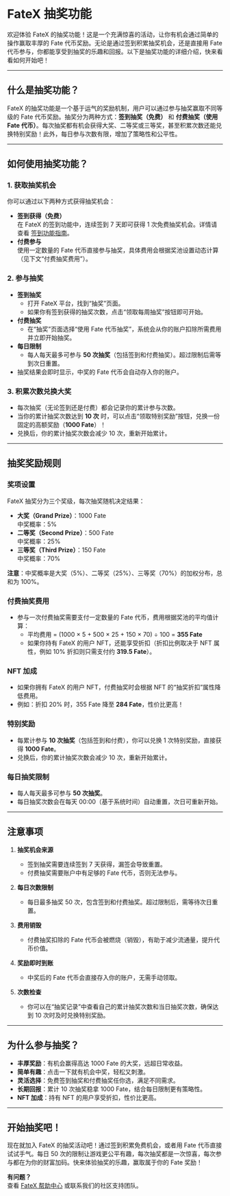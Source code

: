 # FateX 抽奖功能

欢迎体验 FateX 的抽奖功能！这是一个充满惊喜的活动，让你有机会通过简单的操作赢取丰厚的 Fate 代币奖励。无论是通过签到积累抽奖机会，还是直接用 Fate 代币参与，你都能享受到抽奖的乐趣和回报。以下是抽奖功能的详细介绍，快来看看如何开始吧！

---

## 什么是抽奖功能？

FateX 的抽奖功能是一个基于运气的奖励机制，用户可以通过参与抽奖赢取不同等级的 Fate 代币奖励。抽奖分为两种方式：**签到抽奖（免费）** 和 **付费抽奖（使用 Fate 代币）**。每次抽奖都有机会获得大奖、二等奖或三等奖，甚至积累次数还能兑换特别奖励！此外，每日参与次数有限，增加了策略性和公平性。

---

## 如何使用抽奖功能？

### 1. 获取抽奖机会

你可以通过以下两种方式获得抽奖机会：

- **签到获得（免费）**  
  在 FateX 的签到功能中，连续签到 7 天即可获得 1 次免费抽奖机会。详情请查看 [签到功能指南](check-in.md)。
- **付费参与**  
  使用一定数量的 Fate 代币直接参与抽奖，具体费用会根据奖池设置动态计算（见下文“付费抽奖费用”）。

### 2. 参与抽奖

- **签到抽奖**  
  - 打开 FateX 平台，找到“抽奖”页面。
  - 如果你有签到获得的抽奖次数，点击“领取每周抽奖”按钮即可开始。
- **付费抽奖**  
  - 在“抽奖”页面选择“使用 Fate 代币抽奖”，系统会从你的账户扣除所需费用并立即开始抽奖。
- **每日限制**  
  - 每人每天最多可参与 **50 次抽奖**（包括签到和付费抽奖）。超过限制后需等到次日重置。
- 抽奖结果会即时显示，中奖的 Fate 代币会自动存入你的账户。

### 3. 积累次数兑换大奖

- 每次抽奖（无论签到还是付费）都会记录你的累计参与次数。
- 当你的累计抽奖次数达到 **10 次** 时，可以点击“领取特别奖励”按钮，兑换一份固定的高额奖励（**1000 Fate**）！
- 兑换后，你的累计抽奖次数会减少 10 次，重新开始累计。

---

## 抽奖奖励规则

### 奖项设置

FateX 抽奖分为三个奖级，每次抽奖随机决定结果：

- **大奖（Grand Prize）**：1000 Fate  
  中奖概率：5%
- **二等奖（Second Prize）**：500 Fate  
  中奖概率：25%
- **三等奖（Third Prize）**：150 Fate  
  中奖概率：70%

**注意**：中奖概率是大奖（5%）、二等奖（25%）、三等奖（70%）的加权分布，总和为 100%。

### 付费抽奖费用

- 参与一次付费抽奖需要支付一定数量的 Fate 代币，费用根据奖池的平均值计算：
  - 平均费用 = (1000 × 5 + 500 × 25 + 150 × 70) ÷ 100 = **355 Fate**
  - 如果你持有 FateX 的用户 NFT，还能享受折扣（折扣比例取决于 NFT 属性，例如 10% 折扣则只需支付约 **319.5 Fate**）。

### NFT 加成

- 如果你拥有 FateX 的用户 NFT，付费抽奖时会根据 NFT 的“抽奖折扣”属性降低费用。
- 例如：折扣 20% 时，355 Fate 降至 **284 Fate**，性价比更高！

### 特别奖励

- 每累计参与 **10 次抽奖**（包括签到和付费），你可以兑换 1 次特别奖励，直接获得 **1000 Fate**。
- 兑换后，你的累计抽奖次数会减少 10 次，重新开始累计。

### 每日抽奖限制

- 每人每天最多可参与 **50 次抽奖**。
- 每日抽奖次数会在每天 00:00（基于系统时间）自动重置，次日可重新开始。

---

## 注意事项

1. **抽奖机会来源**  
   - 签到抽奖需要连续签到 7 天获得，漏签会导致重置。
   - 付费抽奖需要账户中有足够的 Fate 代币，否则无法参与。

2. **每日次数限制**  
   - 每日最多抽奖 50 次，包含签到和付费抽奖。超过限制后，需等待次日重置。

3. **费用销毁**  
   - 付费抽奖扣除的 Fate 代币会被燃烧（销毁），有助于减少流通量，提升代币价值。

4. **奖励即时到账**  
   - 中奖后的 Fate 代币会直接存入你的账户，无需手动领取。

5. **次数检查**  
   - 你可以在“抽奖记录”中查看自己的累计抽奖次数和当日抽奖次数，确保达到 10 次时及时兑换特别奖励。

---

## 为什么参与抽奖？

- **丰厚奖励**：有机会赢得高达 1000 Fate 的大奖，远超日常收益。
- **简单有趣**：点击一下就有机会中奖，轻松又刺激。
- **灵活选择**：免费签到抽奖和付费抽奖任你选，满足不同需求。
- **长期回报**：累计 10 次抽奖稳拿 1000 Fate，结合每日限制更有策略性。
- **NFT 加成**：持有 NFT 的用户享受折扣，性价比更高。

---

## 开始抽奖吧！

现在就加入 FateX 的抽奖活动吧！通过签到积累免费机会，或者用 Fate 代币直接试试手气。每日 50 次的限制让游戏更公平有趣，每次抽奖都是一次惊喜，每次参与都在为你的财富加码。快来体验抽奖的乐趣，赢取属于你的 Fate 奖励！

**有问题？**  
查看 [FateX 帮助中心](example) 或联系我们的社区支持团队。